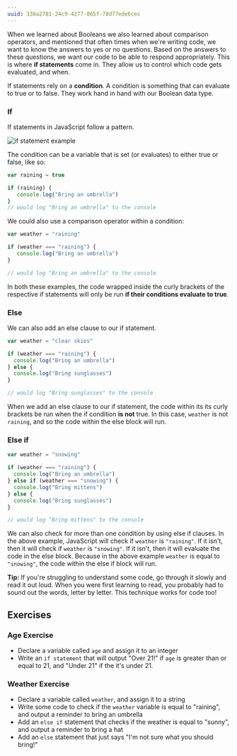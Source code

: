 ```yaml
---
uuid: 338a2781-24c9-4277-865f-78d77ede6cec
---
```


When we learned about Booleans we also learned about comparison operators, and mentioned that often times when we're writing code, we want to know the answers to yes or no questions. Based on the answers to these questions, we want our code to be able to respond appropriately. This is where **if statements** come in. They allow us to control which code gets evaluated, and when.


If statements rely on a **condition**. A condition is something that can evaluate to true or to false. They work hand in hand with our Boolean data type.


### If

If statements in JavaScript follow a pattern.

![if statement example](https://d3vv6lp55qjaqc.cloudfront.net/items/3B313R1J3B3B192P1J2h/Image%202017-08-29%20at%208.14.23%20PM.png?X-CloudApp-Visitor-Id=2818368&v=16b4a668)

The condition can be a variable that is set (or evaluates) to either true or false, like so:

```javascript
var raining = true

if (raining) {
   console.log("Bring an umbrella")
}
// would log "Bring an umbrella" to the console
```

We could also use a comparison operator within a condition:

```javascript
var weather = "raining"

if (weather === "raining") {
   console.log("Bring an umbrella")
}

// would log "Bring an umbrella" to the console
```

In both these examples, the code wrapped inside the curly brackets of the respective if statements will only be run **if their conditions evaluate to true**.


### Else

We can also add an else clause to our if statement.

```javascript
var weather = "clear skies"

if (weather === "raining") {
  console.log("Bring an umbrella")
} else {
  console.log("Bring sunglasses")
}

// would log "Bring sunglasses" to the console
```

When we add an else clause to our if statement, the code within its its curly brackets be run when the if condition **is not** true. In this case, `weather` is not `raining`, and so the code within the else block will run.

### Else if

```javascript
var weather = "snowing"

if (weather === "raining") {
  console.log("Bring an umbrella")
} else if (weather === "snowing") {
  console.log("Bring mittens")
} else {
  console.log("Bring sunglasses")
}

// would log "Bring mittens" to the console
```

We can also check for more than one condition by using else if clauses. In the above example, JavaScript will check if `weather` is `"raining"`. If it isn't, then it will check if `weather` is `"snowing"`. If it isn't, then it will evaluate the code in the else block. Because in the above example `weather` is equal to `"snowing"`, the code within the else if block will run.

**Tip:** If you're struggling to understand some code, go through it slowly and read it out loud. When you were first learning to read, you probably had to sound out the words, letter by letter. This technique works for code too!


## Exercises

### Age Exercise

- Declare a variable called `age` and assign it to an integer
- Write an `if statement` that will output "Over 21!" if `age` is greater than or equal to 21, and "Under 21" if the it's under 21.

### Weather Exercise

- Declare a variable called `weather`, and assign it to a string
- Write some code to check if the `weather` variable is equal to "raining", and output a reminder to bring an umbrella
- Add an `else if` statement that checks if the weather is equal to "sunny", and output a reminder to bring a hat
- Add an `else` statement that just says "I'm not sure what you should bring!"
